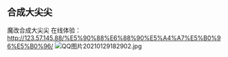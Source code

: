## 合成大尖尖
魔改合成大尖尖
在线体验：http://123.57.145.88/%E5%90%88%E6%88%90%E5%A4%A7%E5%B0%96%E5%B0%96/
![QQ图片20210129182902.jpg](https://i.loli.net/2021/01/29/3f89RDLwHv2td1E.jpg)
